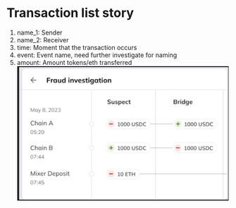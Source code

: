 # Transaction list story

1. name_1: Sender
2. name_2: Receiver
3. time: Moment that the transaction occurs
4. event: Event name, need further investigate for naming
5. amount: Amount tokens/eth transferred
![alt text](image-1.png)